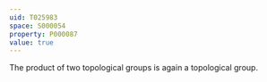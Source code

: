 ```yaml
---
uid: T025983
space: S000054
property: P000087
value: true
---
```


The product of two topological groups is again a topological group.

